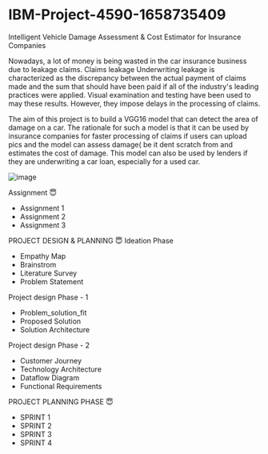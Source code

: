 # IBM-Project-4590-1658735409
Intelligent Vehicle Damage Assessment &amp; Cost Estimator for Insurance Companies


Nowadays, a lot of money is being wasted in the car insurance business due to leakage claims. Claims leakage Underwriting leakage is characterized as the discrepancy between the actual payment of claims made and the sum that should have been paid if all of the industry's leading practices were applied. Visual examination and testing have been used to may these results. However, they impose delays in the processing of claims.

The aim of this project is to build a VGG16 model that can detect the area of damage on a car. The rationale for such a model is that it can be used by insurance companies for faster processing of claims if users can upload pics and the model can assess damage( be it dent scratch from and estimates the cost of damage. This model can also be used by lenders if they are underwriting a car loan, especially for a used car.

![image](https://user-images.githubusercontent.com/103489073/202842467-1783af34-b479-464b-8c54-ad26d82c0ec1.png)

Assignment 😇

* Assignment 1
* Assignment 2
* Assignment 3
 
 
PROJECT DESIGN & PLANNING 😇 Ideation Phase

* Empathy Map
* Brainstrom
* Literature Survey
* Problem Statement
 
 
Project design Phase - 1

* Problem_solution_fit
* Proposed Solution
* Solution Architecture
 
 
Project design Phase - 2

* Customer Journey
* Technology Architecture
* Dataflow Diagram
* Functional Requirements
 
 
PROJECT PLANNING PHASE 😇

* SPRINT 1
* SPRINT 2
* SPRINT 3
* SPRINT 4
